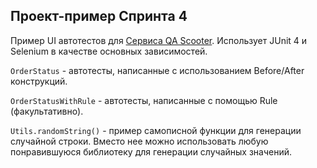 ## Проект-пример Спринта 4

Пример UI автотестов для [Сервиса QA Scooter](https://qa-scooter.praktikum-services.ru/).
Использует JUnit 4 и Selenium в качестве основных зависимостей.

`OrderStatus` - автотесты, написанные с использованием Before/After конструкций.

`OrderStatusWithRule` - автотесты, написанные с помощью Rule (факультативно).

`Utils.randomString()` - пример самописной функции для генерации случайной строки.
Вместо нее можно использовать любую понравившуюся библиотеку для генерации случайных значений.

